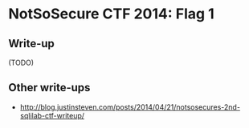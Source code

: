 # NotSoSecure CTF 2014: Flag 1

## Write-up

(TODO)

## Other write-ups

* <http://blog.justinsteven.com/posts/2014/04/21/notsosecures-2nd-sqlilab-ctf-writeup/>
